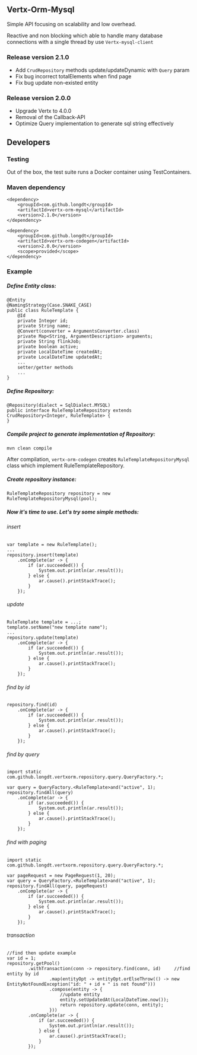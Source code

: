 ## Vertx-Orm-Mysql
Simple API focusing on scalability and low overhead.

Reactive and non blocking which able to handle many database connections with a single thread by use `Vertx-mysql-client`
### Release version 2.1.0
* Add `CrudRepository` methods update/updateDynamic with `Query` param
* Fix bug incorrect totalElements when find page
* Fix bug update non-existed entity
### Release version 2.0.0
* Upgrade Vertx to 4.0.0
* Removal of the Callback-API
* Optimize Query implementation to generate sql string effectively
## Developers
### Testing
Out of the box, the test suite runs a Docker container using TestContainers.
### Maven dependency
```
<dependency>
    <groupId>com.github.longdt</groupId>
    <artifactId>vertx-orm-mysql</artifactId>
    <version>2.1.0</version>
</dependency>

<dependency>
    <groupId>com.github.longdt</groupId>
    <artifactId>vertx-orm-codegen</artifactId>
    <version>2.0.0</version>
    <scope>provided</scope>
</dependency>
```
### Example
##### Define Entity class:
```
@Entity
@NamingStrategy(Case.SNAKE_CASE)
public class RuleTemplate {
    @Id
    private Integer id;
    private String name;
    @Convert(converter = ArgumentsConverter.class)
    private Map<String, ArgumentDescription> arguments;
    private String flinkJob;
    private boolean active;
    private LocalDateTime createdAt;
    private LocalDateTime updatedAt;
    ...
    setter/getter methods
    ...
}
```
##### Define Repository:
```
@Repository(dialect = SqlDialect.MYSQL)
public interface RuleTemplateRepository extends CrudRepository<Integer, RuleTemplate> {
}
```
##### Compile project to generate implementation of Repository:
```
mvn clean compile
```
After compilation, `vertx-orm-codegen` creates `RuleTemplateRepositoryMysql` class which implement RuleTemplateRepository.
##### Create repository instance:
```
RuleTemplateRepository repository = new RuleTemplateRepositoryMysql(pool);
```
##### Now it's time to use. Let's try some simple methods:
###### insert
```
var template = new RuleTemplate();
...
repository.insert(template)
    .onComplete(ar -> {
        if (ar.succeeded()) {
            System.out.println(ar.result());
        } else {
            ar.cause().printStackTrace();
        }
    });
```
###### update
```
RuleTemplate template = ...;
template.setName("new template name");
...
repository.update(template)
    .onComplete(ar -> {
        if (ar.succeeded()) {
            System.out.println(ar.result());
        } else {
            ar.cause().printStackTrace();
        }
    });
```
###### find by id
```
repository.find(id)
    .onComplete(ar -> {
        if (ar.succeeded()) {
            System.out.println(ar.result());
        } else {
            ar.cause().printStackTrace();
        }
    });
```
###### find by query
```
import static com.github.longdt.vertxorm.repository.query.QueryFactory.*;

var query = QueryFactory.<RuleTemplate>and("active", 1);
repository.findAll(query)
    .onComplete(ar -> {
        if (ar.succeeded()) {
            System.out.println(ar.result());
        } else {
            ar.cause().printStackTrace();
        }
    });
```
###### find with paging
```
import static com.github.longdt.vertxorm.repository.query.QueryFactory.*;

var pageRequest = new PageRequest(1, 20);
var query = QueryFactory.<RuleTemplate>and("active", 1);
repository.findAll(query, pageRequest)
    .onComplete(ar -> {
        if (ar.succeeded()) {
            System.out.println(ar.result());
        } else {
            ar.cause().printStackTrace();
        }
    });
```
###### transaction
```
//find then update example
var id = 1;
repository.getPool()
        .withTransaction(conn -> repository.find(conn, id)     //find entity by id
                .map(entityOpt -> entityOpt.orElseThrow(() -> new EntityNotFoundException("id: " + id + " is not found")))
                .compose(entity -> {
                    //update entity
                    entity.setUpdatedAt(LocalDateTime.now());
                    return repository.update(conn, entity);
                }))
        .onComplete(ar -> {
            if (ar.succeeded()) {
                System.out.println(ar.result());
            } else {
                ar.cause().printStackTrace();
            }
        });
```